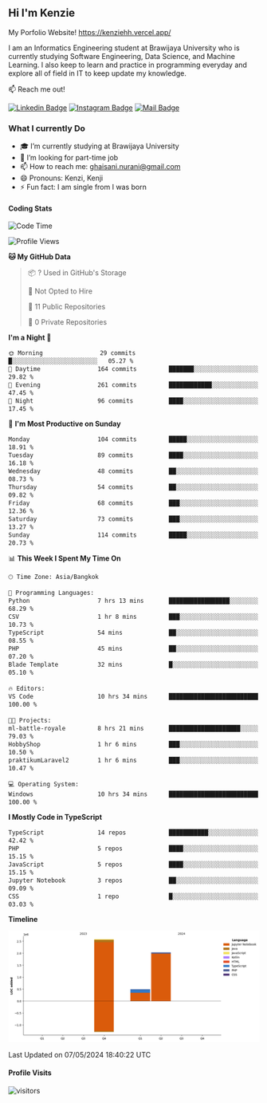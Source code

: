 ## Hi I'm Kenzie

My Porfolio Website!
https://kenziehh.vercel.app/

I am an Informatics Engineering student at Brawijaya University who is currently studying Software Engineering, Data Science, and Machine Learning. I also keep to learn and practice in programming everyday and explore all of field in IT to keep update my knowledge.

:mailbox: Reach me out!

[![Linkedin Badge](https://img.shields.io/badge/-Kenzie_Taqiyassar-0e76a8?style=flat&labelColor=0e76a8&logo=linkedin&logoColor=white)](https://www.linkedin.com/in/kenzie-taqiyassar-37458b1aa/) 
[![Instagram Badge](https://img.shields.io/badge/-@__kenziehh_-e84393?style=flat&labelColor=e84393&logo=instagram&logoColor=white)](https://www.instagram.com/_kenziehh/) 
[![Mail Badge](https://img.shields.io/badge/-ghaisani.nurani-c0392b?style=flat&labelColor=c0392b&logo=gmail&logoColor=white)](mailto:ghaisani.nurani@gmail.com)

### What I currently Do

- 🎓 I’m currently studying at Brawijaya University
- 💼 I’m looking for part-time job
- 📫 How to reach me: ghaisani.nurani@gmail.com
- 😄 Pronouns: Kenzi, Kenji
- ⚡ Fun fact: I am single from I was born

#### Coding Stats
<!--START_SECTION:waka-->
![Code Time](http://img.shields.io/badge/Code%20Time-321%20hrs%2042%20mins-blue)

![Profile Views](http://img.shields.io/badge/Profile%20Views-0-blue)

**🐱 My GitHub Data** 

> 📦 ? Used in GitHub's Storage 
 > 
> 🚫 Not Opted to Hire
 > 
> 📜 11 Public Repositories 
 > 
> 🔑 0 Private Repositories 
 > 
**I'm a Night 🦉** 

```text
🌞 Morning                29 commits          █░░░░░░░░░░░░░░░░░░░░░░░░   05.27 % 
🌆 Daytime                164 commits         ███████░░░░░░░░░░░░░░░░░░   29.82 % 
🌃 Evening                261 commits         ████████████░░░░░░░░░░░░░   47.45 % 
🌙 Night                  96 commits          ████░░░░░░░░░░░░░░░░░░░░░   17.45 % 
```
📅 **I'm Most Productive on Sunday** 

```text
Monday                   104 commits         █████░░░░░░░░░░░░░░░░░░░░   18.91 % 
Tuesday                  89 commits          ████░░░░░░░░░░░░░░░░░░░░░   16.18 % 
Wednesday                48 commits          ██░░░░░░░░░░░░░░░░░░░░░░░   08.73 % 
Thursday                 54 commits          ██░░░░░░░░░░░░░░░░░░░░░░░   09.82 % 
Friday                   68 commits          ███░░░░░░░░░░░░░░░░░░░░░░   12.36 % 
Saturday                 73 commits          ███░░░░░░░░░░░░░░░░░░░░░░   13.27 % 
Sunday                   114 commits         █████░░░░░░░░░░░░░░░░░░░░   20.73 % 
```


📊 **This Week I Spent My Time On** 

```text
🕑︎ Time Zone: Asia/Bangkok

💬 Programming Languages: 
Python                   7 hrs 13 mins       █████████████████░░░░░░░░   68.29 % 
CSV                      1 hr 8 mins         ███░░░░░░░░░░░░░░░░░░░░░░   10.73 % 
TypeScript               54 mins             ██░░░░░░░░░░░░░░░░░░░░░░░   08.55 % 
PHP                      45 mins             ██░░░░░░░░░░░░░░░░░░░░░░░   07.20 % 
Blade Template           32 mins             █░░░░░░░░░░░░░░░░░░░░░░░░   05.10 % 

🔥 Editors: 
VS Code                  10 hrs 34 mins      █████████████████████████   100.00 % 

🐱‍💻 Projects: 
ml-battle-royale         8 hrs 21 mins       ████████████████████░░░░░   79.03 % 
HobbyShop                1 hr 6 mins         ███░░░░░░░░░░░░░░░░░░░░░░   10.50 % 
praktikumLaravel2        1 hr 6 mins         ███░░░░░░░░░░░░░░░░░░░░░░   10.47 % 

💻 Operating System: 
Windows                  10 hrs 34 mins      █████████████████████████   100.00 % 
```

**I Mostly Code in TypeScript** 

```text
TypeScript               14 repos            ███████████░░░░░░░░░░░░░░   42.42 % 
PHP                      5 repos             ████░░░░░░░░░░░░░░░░░░░░░   15.15 % 
JavaScript               5 repos             ████░░░░░░░░░░░░░░░░░░░░░   15.15 % 
Jupyter Notebook         3 repos             ██░░░░░░░░░░░░░░░░░░░░░░░   09.09 % 
CSS                      1 repo              █░░░░░░░░░░░░░░░░░░░░░░░░   03.03 % 
```



**Timeline**

![Lines of Code chart](https://raw.githubusercontent.com/kenziehh/kenziehh/master/assets/bar_graph.png)


 Last Updated on 07/05/2024 18:40:22 UTC
<!--END_SECTION:waka-->


#### Profile Visits

![visitors](https://visitor-badge.glitch.me/badge?page_id=kenziehh.kenziehh)






